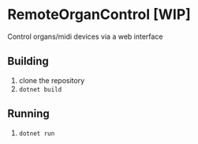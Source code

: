 # RemoteOrganControl [WIP]
Control organs/midi devices via a web interface

## Building
1. clone the repository
1. `dotnet build`

## Running
1. `dotnet run`
